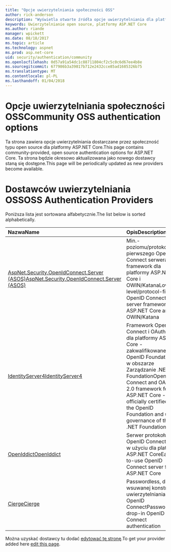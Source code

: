 ```yaml
---
title: "Opcje uwierzytelniania społeczności OSS"
author: rick-anderson
description: "Wyświetla otwarte źródła opcje uwierzytelniania dla platformy ASP.NET Core."
keywords: Uwierzytelnianie open source, platformy ASP.NET Core
ms.author: riande
manager: wpickett
ms.date: 08/18/2017
ms.topic: article
ms.technology: aspnet
ms.prod: asp.net-core
uid: security/authentication/community
ms.openlocfilehash: 0d57a91a54dc1c88711804cf2c5c0c6d67ee4b8e
ms.sourcegitcommit: 677986b3a39817b712e2432cce85ad1685326b75
ms.translationtype: MT
ms.contentlocale: pl-PL
ms.lasthandoff: 01/04/2018
---
```

# <a name="community-oss-authentication-options"></a><span data-ttu-id="ca3f5-104">Opcje uwierzytelniania społeczności OSS</span><span class="sxs-lookup"><span data-stu-id="ca3f5-104">Community OSS authentication options</span></span>

<span data-ttu-id="ca3f5-105">Ta strona zawiera opcje uwierzytelniania dostarczane przez społeczność typu open source dla platformy ASP.NET Core.</span><span class="sxs-lookup"><span data-stu-id="ca3f5-105">This page contains community-provided, open source authentication options for ASP.NET Core.</span></span> <span data-ttu-id="ca3f5-106">Ta strona będzie okresowo aktualizowana jako nowego dostawcy staną się dostępne.</span><span class="sxs-lookup"><span data-stu-id="ca3f5-106">This page will be periodically updated as new providers become available.</span></span>

# <a name="oss-authentication-providers"></a><span data-ttu-id="ca3f5-107">Dostawców uwierzytelniania OSS</span><span class="sxs-lookup"><span data-stu-id="ca3f5-107">OSS Authentication Providers</span></span>

<span data-ttu-id="ca3f5-108">Poniższa lista jest sortowana alfabetycznie.</span><span class="sxs-lookup"><span data-stu-id="ca3f5-108">The list below is sorted alphabetically.</span></span>

| <span data-ttu-id="ca3f5-109">Nazwa</span><span class="sxs-lookup"><span data-stu-id="ca3f5-109">Name</span></span> | <span data-ttu-id="ca3f5-110">Opis</span><span class="sxs-lookup"><span data-stu-id="ca3f5-110">Description</span></span> |
|:--------------|:------------------|
| [<span data-ttu-id="ca3f5-111">AspNet.Security.OpenIdConnect.Server (ASOS)</span><span class="sxs-lookup"><span data-stu-id="ca3f5-111">AspNet.Security.OpenIdConnect.Server (ASOS)</span></span>](https://github.com/aspnet-contrib/AspNet.Security.OpenIdConnect.Server) | <span data-ttu-id="ca3f5-112">Min.-poziomu/protokołu pierwszego OpenID Connect serwera framework dla platformy ASP.NET Core i OWIN/Katana</span><span class="sxs-lookup"><span data-stu-id="ca3f5-112">Low-level/protocol-first OpenID Connect server framework for ASP.NET Core and OWIN/Katana</span></span> |
| [<span data-ttu-id="ca3f5-113">IdentityServer4</span><span class="sxs-lookup"><span data-stu-id="ca3f5-113">IdentityServer4</span></span>](https://identityserver.io/) | <span data-ttu-id="ca3f5-114">Framework OpenID Connect i OAuth 2.0 dla platformy ASP.NET Core - zakwalifikowane OpenID Foundation, a w obszarze Zarządzanie .NET Foundation</span><span class="sxs-lookup"><span data-stu-id="ca3f5-114">OpenID Connect and OAuth 2.0 framework for ASP.NET Core - officially certified by the OpenID Foundation and under governance of the .NET Foundation</span></span> |
| [<span data-ttu-id="ca3f5-115">OpenIddict</span><span class="sxs-lookup"><span data-stu-id="ca3f5-115">OpenIddict</span></span>](https://github.com/openiddict/openiddict-core) | <span data-ttu-id="ca3f5-116">Serwer protokołu OpenID Connect łatwy w użyciu dla platformy ASP.NET Core</span><span class="sxs-lookup"><span data-stu-id="ca3f5-116">Easy-to-use OpenID Connect server for ASP.NET Core</span></span>  |
| [<span data-ttu-id="ca3f5-117">Cierge</span><span class="sxs-lookup"><span data-stu-id="ca3f5-117">Cierge</span></span>](https://github.com/pwdless/Cierge) | <span data-ttu-id="ca3f5-118">Passwordless, dzięki wsuwanej konstrukcji uwierzytelniania OpenID Connect</span><span class="sxs-lookup"><span data-stu-id="ca3f5-118">Passwordless, drop-in OpenID Connect authentication</span></span>   |

<span data-ttu-id="ca3f5-119">Można uzyskać dostawcy tu dodać [edytować tę stronę](https://github.com/login?return_to=https%3A%2F%2Fgithub.com%2Faspnet%2FDocs%2Fedit%2Fmaster%2Faspnetcore%2Fsecurity%2Fauthentication%2Fcommunity.md).</span><span class="sxs-lookup"><span data-stu-id="ca3f5-119">To get your provider added here [edit this page](https://github.com/login?return_to=https%3A%2F%2Fgithub.com%2Faspnet%2FDocs%2Fedit%2Fmaster%2Faspnetcore%2Fsecurity%2Fauthentication%2Fcommunity.md).</span></span>
